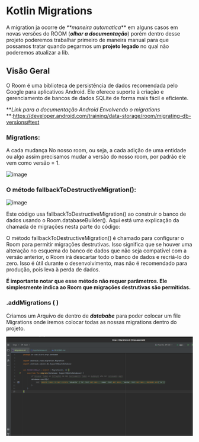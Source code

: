 # Kotlin Migrations

A migration ja ocorre de _**maneira automatica_** em alguns casos em novas versões do ROOM (**_olhar a
documentação_**) porém dentro desse projeto poderemos trabalhar primeiro de maneira manual para que
possamos tratar quando pegarmos um **projeto legado** no qual não poderemos atualizar a lib.

## Visão Geral

O Room é uma biblioteca de persistência de dados recomendada pelo Google para aplicativos Android.
Ele oferece suporte à criação e gerenciamento de bancos de dados SQLite de forma mais fácil e
eficiente.

**_Link para a documentação Android Envolvendo o migrations_
**:https://developer.android.com/training/data-storage/room/migrating-db-versions#test

### Migrations:

A cada mudança No nosso room, ou seja, a cada adição de uma entidade ou algo assim precisamos mudar
a versão do nosso room, por padrão ele vem como versão = 1.

![image](https://github.com/Mateuxx/Android-Basics-Study/assets/83120884/c6b0de36-c083-4aa4-983a-a7f1df463e30)

### O método fallbackToDestructiveMigration():

![image](https://github.com/Mateuxx/Android-Basics-Study/assets/83120884/e3ad1ead-3405-4fe0-a006-cf631a6383d2)

Este código usa fallbackToDestructiveMigration() ao construir o banco de dados usando o
Room.databaseBuilder(). Aqui está uma explicação da chamada de migrações nesta parte do código:

O método fallbackToDestructiveMigration() é chamado para configurar o Room para permitir migrações
destrutivas. Isso significa que se houver uma alteração no esquema do banco de dados que não seja
compatível com a versão anterior, o Room irá descartar todo o banco de dados e recriá-lo do zero.
Isso é útil durante o desenvolvimento, mas não é recomendado para produção, pois leva à perda de
dados.

**É importante notar que esse método não requer parâmetros. Ele simplesmente indica ao Room que
migrações destrutivas são permitidas.**

### .addMigrations ( )
Criamos um Arquivo de dentro de **_datababe_** para poder colocar um file Migrations onde iremos
colocar todas as nossas migrations dentro do projeto.

![img.png](img.png)